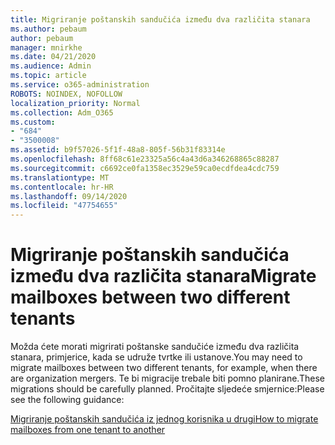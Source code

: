 ```yaml
---
title: Migriranje poštanskih sandučića između dva različita stanara
ms.author: pebaum
author: pebaum
manager: mnirkhe
ms.date: 04/21/2020
ms.audience: Admin
ms.topic: article
ms.service: o365-administration
ROBOTS: NOINDEX, NOFOLLOW
localization_priority: Normal
ms.collection: Adm_O365
ms.custom:
- "684"
- "3500008"
ms.assetid: b9f57026-5f1f-48a8-805f-56b31f83314e
ms.openlocfilehash: 8ff68c61e23325a56c4a43d6a346268865c88287
ms.sourcegitcommit: c6692ce0fa1358ec3529e59ca0ecdfdea4cdc759
ms.translationtype: MT
ms.contentlocale: hr-HR
ms.lasthandoff: 09/14/2020
ms.locfileid: "47754655"
---
```

# <a name="migrate-mailboxes-between-two-different-tenants"></a><span data-ttu-id="681b5-102">Migriranje poštanskih sandučića između dva različita stanara</span><span class="sxs-lookup"><span data-stu-id="681b5-102">Migrate mailboxes between two different tenants</span></span>

<span data-ttu-id="681b5-103">Možda ćete morati migrirati poštanske sandučiće između dva različita stanara, primjerice, kada se udruže tvrtke ili ustanove.</span><span class="sxs-lookup"><span data-stu-id="681b5-103">You may need to migrate mailboxes between two different tenants, for example, when there are organization mergers.</span></span> <span data-ttu-id="681b5-104">Te bi migracije trebale biti pomno planirane.</span><span class="sxs-lookup"><span data-stu-id="681b5-104">These migrations should be carefully planned.</span></span> <span data-ttu-id="681b5-105">Pročitajte sljedeće smjernice:</span><span class="sxs-lookup"><span data-stu-id="681b5-105">Please see the following guidance:</span></span>
  
[<span data-ttu-id="681b5-106">Migriranje poštanskih sandučića iz jednog korisnika u drugi</span><span class="sxs-lookup"><span data-stu-id="681b5-106">How to migrate mailboxes from one tenant to another</span></span>](https://docs.microsoft.com/Exchange/mailbox-migration/migrate-mailboxes-across-tenants)
  
